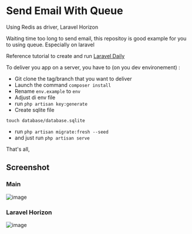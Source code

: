 # Send Email With Queue

Using Redis as driver, Laravel Horizon

Waiting time too long to send email, this repositoy is good example for you to using queue. Especially on laravel

Reference tutorial to create and run [Laravel Daily](https://www.youtube.com/watch?v=rVx8xKisbr8) 

To deliver you app on a server, you have to (on you dev environement) :

  * Git clone the tag/branch that you want to deliver
  * Launch the command `composer install`
  * Rename `env.example` to `env`
  * Adjust di env file
  * run `php artisan key:generate`
  * Create sqlite file
```
touch database/database.sqlite
```
  * run `php artisan migrate:fresh --seed`
  * and just run `php artisan serve`


That's all, 

## Screenshot
### Main
![image](https://user-images.githubusercontent.com/23116326/128605734-5f7db298-4a96-495a-81e5-e556b162eb39.png)
### Laravel Horizon
![image](https://user-images.githubusercontent.com/23116326/135388636-2998d0b6-49d8-44ae-8281-c970afc7fb43.png)


